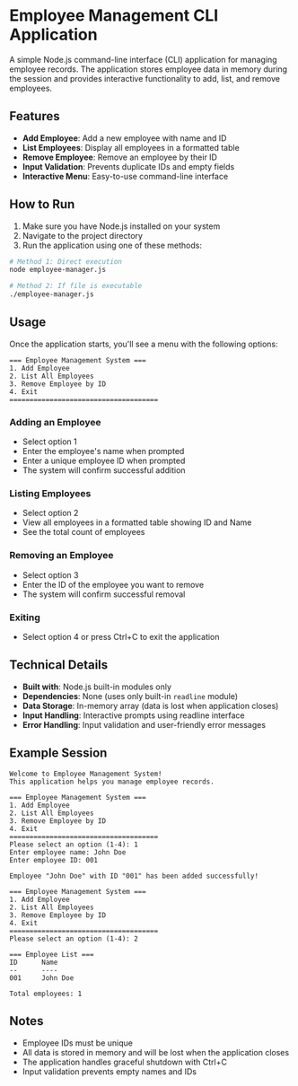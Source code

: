 # Employee Management CLI Application

A simple Node.js command-line interface (CLI) application for managing employee records. The application stores employee data in memory during the session and provides interactive functionality to add, list, and remove employees.

## Features

- **Add Employee**: Add a new employee with name and ID
- **List Employees**: Display all employees in a formatted table
- **Remove Employee**: Remove an employee by their ID
- **Input Validation**: Prevents duplicate IDs and empty fields
- **Interactive Menu**: Easy-to-use command-line interface

## How to Run

1. Make sure you have Node.js installed on your system
2. Navigate to the project directory
3. Run the application using one of these methods:

```bash
# Method 1: Direct execution
node employee-manager.js

# Method 2: If file is executable
./employee-manager.js
```

## Usage

Once the application starts, you'll see a menu with the following options:

```
=== Employee Management System ===
1. Add Employee
2. List All Employees
3. Remove Employee by ID
4. Exit
=====================================
```

### Adding an Employee
- Select option 1
- Enter the employee's name when prompted
- Enter a unique employee ID when prompted
- The system will confirm successful addition

### Listing Employees
- Select option 2
- View all employees in a formatted table showing ID and Name
- See the total count of employees

### Removing an Employee
- Select option 3
- Enter the ID of the employee you want to remove
- The system will confirm successful removal

### Exiting
- Select option 4 or press Ctrl+C to exit the application

## Technical Details

- **Built with**: Node.js built-in modules only
- **Dependencies**: None (uses only built-in `readline` module)
- **Data Storage**: In-memory array (data is lost when application closes)
- **Input Handling**: Interactive prompts using readline interface
- **Error Handling**: Input validation and user-friendly error messages

## Example Session

```
Welcome to Employee Management System!
This application helps you manage employee records.

=== Employee Management System ===
1. Add Employee
2. List All Employees
3. Remove Employee by ID
4. Exit
=====================================
Please select an option (1-4): 1
Enter employee name: John Doe
Enter employee ID: 001

Employee "John Doe" with ID "001" has been added successfully!

=== Employee Management System ===
1. Add Employee
2. List All Employees
3. Remove Employee by ID
4. Exit
=====================================
Please select an option (1-4): 2

=== Employee List ===
ID		Name
--		----
001		John Doe

Total employees: 1
```

## Notes

- Employee IDs must be unique
- All data is stored in memory and will be lost when the application closes
- The application handles graceful shutdown with Ctrl+C
- Input validation prevents empty names and IDs